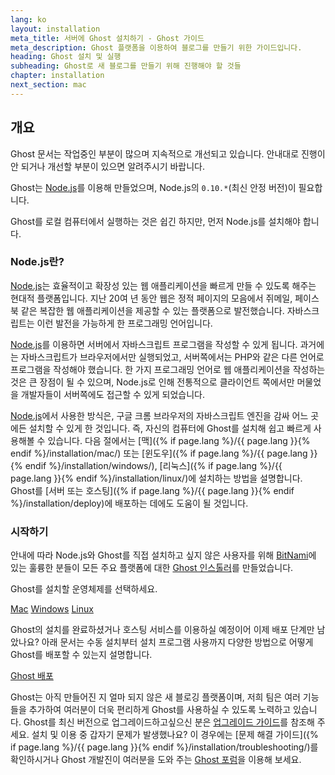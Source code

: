 ```yaml
---
lang: ko
layout: installation
meta_title: 서버에 Ghost 설치하기 - Ghost 가이드
meta_description: Ghost 플랫폼을 이용하여 블로그를 만들기 위한 가이드입니다.
heading: Ghost 설치 및 실행
subheading: Ghost로 새 블로그를 만들기 위해 진행해야 할 것들
chapter: installation
next_section: mac
---
```


## 개요 <a id="overview"></a>

Ghost 문서는 작업중인 부분이 많으며 지속적으로 개선되고 있습니다. 안내대로 진행이 안 되거나 개선할 부분이 있으면 알려주시기 바랍니다.

Ghost는 [Node.js](http://nodejs.org)를 이용해 만들었으며, Node.js의 `0.10.*`(최신 안정 버전)이 필요합니다.

Ghost를 로컬 컴퓨터에서 실행하는 것은 쉽긴 하지만, 먼저 Node.js를 설치해야 합니다.

### Node.js란?

[Node.js](http://nodejs.org)는 효율적이고 확장성 있는 웹 애플리케이션을 빠르게 만들 수 있도록 해주는 현대적 플랫폼입니다.
    지난 20여 년 동안 웹은 정적 페이지의 모음에서 쥐메일, 페이스북 같은 복잡한 웹 애플리케이션을 제공할 수 있는 플랫폼으로 발전했습니다.
    자바스크립트는 이런 발전을 가능하게 한 프로그래밍 언어입니다.

[Node.js](http://nodejs.org)를 이용하면 서버에서 자바스크립트 프로그램을 작성할 수 있게 됩니다. 과거에는 자바스크립트가 브라우저에서만 실행되었고, 서버쪽에서는 PHP와 같은 다른 언어로 프로그램을 작성해야 했습니다. 한 가지 프로그래밍 언어로 웹 애플리케이션을 작성하는 것은 큰 장점이 될 수 있으며,
Node.js로 인해 전통적으로 클라이언트 쪽에서만 머물었을 개발자들이 서버쪽에도 접근할 수 있게 되었습니다.

[Node.js](http://nodejs.org)에서 사용한 방식은, 구글 크롬 브라우저의 자바스크립트 엔진을 감싸 어느 곳에든 설치할 수 있게 한 것입니다. 즉, 자신의 컴퓨터에 Ghost를 설치해 쉽고 빠르게 사용해볼 수 있습니다.
다음 절에서는 [맥]({% if page.lang %}/{{ page.lang }}{% endif %}/installation/mac/) 또는 [윈도우]({% if page.lang %}/{{ page.lang }}{% endif %}/installation/windows/), [리눅스]({% if page.lang %}/{{ page.lang }}{% endif %}/installation/linux/)에 설치하는 방법을 설명합니다. Ghost를 [서버 또는 호스팅]({% if page.lang %}/{{ page.lang }}{% endif %}/installation/deploy)에 배포하는 데에도 도움이 될 것입니다.

### 시작하기

안내에 따라 Node.js와 Ghost를 직접 설치하고 싶지 않은 사용자를 위해 [BitNami](http://bitnami.com/)에 있는 훌륭한 분들이 모든 주요 플랫폼에 대한 [Ghost 인스톨러](http://bitnami.com/stack/ghost)를 만들었습니다.

Ghost를 설치할 운영체제를 선택하세요.

<div class="text-center install-ghost">
    <a href="{% if page.lang %}/{{ page.lang }}{% endif %}/installation/mac/" class="btn btn-success btn-large">Mac</a>
    <a href="{% if page.lang %}/{{ page.lang }}{% endif %}/installation/windows/" class="btn btn-success btn-large">Windows</a>
    <a href="{% if page.lang %}/{{ page.lang }}{% endif %}/installation/linux/" class="btn btn-success btn-large">Linux</a>
</div>

Ghost의 설치를 완료하셨거나 호스팅 서비스를 이용하실 예정이어 이제 배포 단계만 남았나요? 아래 문서는 수동 설치부터 설치 프로그램 사용까지 다양한 방법으로 어떻게 Ghost를 배포할 수 있는지 설명합니다.

<div class="text-center install-ghost">
    <a href="{% if page.lang %}/{{ page.lang }}{% endif %}/installation/deploy/" class="btn btn-success btn-large">Ghost 배포</a>
</div>

Ghost는 아직 만들어진 지 얼마 되지 않은 새 블로깅 플랫폼이며, 저희 팀은 여러 기능들을 추가하여 여러분이 더욱 편리하게 Ghost를 사용하실 수 있도록 노력하고 있습니다. Ghost를 최신 버전으로 업그레이드하고싶으신 분은 [업그레이드 가이드](/installation/upgrading/)를 참조해 주세요.
    설치 및 이용 중 갑자기 문제가 발생했나요? 이 경우에는 [문제 해결 가이드]({% if page.lang %}/{{ page.lang }}{% endif %}/installation/troubleshooting/)를 확인하시거나 Ghost 개발진이 여러분을 도와 주는 [Ghost 포럼](http://ghost.org/forum)을 이용해 보세요.
